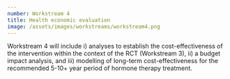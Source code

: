 ```yaml
---
number: Workstream 4
title: Health economic evaluation
image: /assets/images/workstreams/workstream4.png
---
```


Workstream 4 will include i) analyses to establish the cost-effectiveness of the intervention within the context of the RCT (Workstream 3), ii) a budget impact analysis, and iii) modelling of long-term cost-effectiveness for the recommended 5-10+ year period of hormone therapy treatment.

